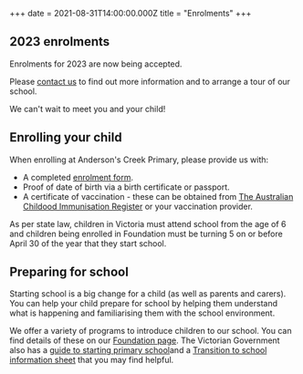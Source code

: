 +++
date = 2021-08-31T14:00:00.000Z
title = "Enrolments"
+++

## 2023 enrolments

Enrolments for 2023 are now being accepted.

Please [contact us](/our-school/contact-us/ "Contact us") to find out more information and to arrange a tour of our school.

We can't wait to meet you and your child\!

## Enrolling your child

When enrolling at Anderson's Creek Primary, please provide us with:

* A completed [enrolment form](/forms/student-enrolment/ "Enrolment form").
* Proof of date of birth via a birth certificate or passport.
* A certificate of vaccination - these can be obtained from [The Australian Childood Immunisation Register](https://www.servicesaustralia.gov.au/individuals/services/medicare/australian-immunisation-register/how-get-immunisation-history-statement "ACIR") or your vaccination provider.

As per state law, children in Victoria must attend school from the age of 6 and children being enrolled in Foundation must be turning 5 on or before April 30 of the year that they start school.

## Preparing for school

Starting school is a big change for a child (as well as parents and carers). You can help your child prepare for school by helping them understand what is happening and familiarising them with the school environment.

We offer a variety of programs to introduce children to our school. You can find details of these on our [Foundation page](/learning/foundation/ "Foundation"). The Victorian Government also has a [guide to starting primary school](https://www.vic.gov.au/starting-primary-school-guide "Starting primary school guide")and a [Transition to school information sheet](https://www.education.vic.gov.au/Documents/childhood/professionals/learning/translations/English-information-sheet-transition-to-school.pdf "Transition to school information sheet") that you may find helpful.
